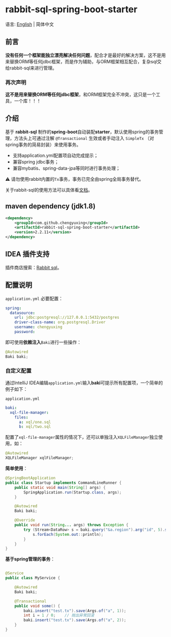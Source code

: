 # rabbit-sql-spring-boot-starter

语言: [English](README.md) | 简体中文

## 前言

**没有任何一个框架能独立漂亮解决任何问题**，配合才是最好的解决方案，这不是用来替换ORM等任何jdbc框架，而是作为辅助，与ORM框架相互配合，复杂sql交给rabbit-sql来进行管理。

### 再次声明

**这不是用来替换ORM等任何jdbc框架**，和ORM框架完全不冲突，这只是一个工具，一个库！！！

## 介绍

基于 **rabbit-sql** 制作的**spring-boot**自动装配**starter**，默认使用spring的事务管理，方法头上可通过注解 `@Transactional` 生效或者手动注入 `SimpleTx` （对spring事务的简易封装）来使用事务。

- 支持application.yml配置项自动完成提示；
- 兼容spring jdbc事务；
- 兼容mybatis、spring-data-jpa等同时进行事务处理；

:warning: 请勿使用rabbit内置的`Tx`事务，事务已完全由spring全局事务替代。

关于rabbit-sql的使用方法可以具体看[文档](https://github.com/chengyuxing/rabbit-sql)。

## maven dependency (jdk1.8)

```xml
<dependency>
    <groupId>com.github.chengyuxing</groupId>
    <artifactId>rabbit-sql-spring-boot-starter</artifactId>
    <version>2.2.11</version>
</dependency>
```

## IDEA 插件支持

插件商店搜索：[Rabbit sql](https://plugins.jetbrains.com/plugin/21403-rabbit-sql)。

## 配置说明

`application.yml` 必要配置：

```yaml
spring:
  datasource:
    url: jdbc:postgresql://127.0.0.1:5432/postgres
    driver-class-name: org.postgresql.Driver
    username: chengyuxing
    password:
```

即可使用**依赖注入**`Baki`进行一些操作：

```java
@Autowired
Baki baki;
```

### 自定义配置

通过IntelliJ IDEA编辑`application.yml`输入**baki**可提示所有配置项，一个简单的例子如下：

`application.yml`

```yaml
baki:
  xql-file-manager:
    files:
      a: xql/one.sql
      b: xql/two.sql
```

配置了`xql-file-manager`属性的情况下，还可以单独注入`XQLFileManager`独立使用，如：

```java
@Autowired
XQLFileManager xqlFileManager;
```

**简单使用**：

```java
@SpringBootApplication
public class Startup implements CommandLineRunner {
    public static void main(String[] args) {
        SpringApplication.run(Startup.class, args);
    }

    @Autowired
    Baki baki;

    @Override
    public void run(String... args) throws Exception {
        try (Stream<DataRow> s = baki.query("&a.region").arg("id", 5).stream()) {
            s.forEach(System.out::println);
        }
    }
}
```

**基于spring管理的事务**：

```java

@Service
public class MyService {

    @Autowired
    Baki baki;

    @Transactional
    public void some() {
        baki.insert("test.tx").save(Args.of("a", 1));
        int i = 1 / 0;    // 抛出异常回滚
        baki.insert("test.tx").save(Args.of("a", 2));
    }
}
```

